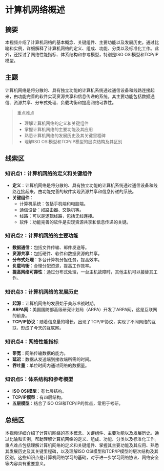 # 计算机网络概述

## 摘要

本视频介绍了计算机网络的基本概念、关键组件、主要功能以及发展历史。通过比喻和实例，详细解释了计算机网络的定义、组成、功能、分类以及标准化工作。此外，还探讨了网络性能指标、体系结构和参考模型，特别是ISO OSI模型和TCP/IP模型。

## 主题

计算机网络是将分散的、具有独立功能的计算机系统通过通信设备和线路连接起来，由功能完善的软件实现资源共享和信息传递的系统。其主要功能包括数据通信、资源共享、分布式处理、负载均衡和提高网络可靠性。

> 重点难点
>
> - 理解计算机网络的定义和关键组件
> - 掌握计算机网络的主要功能及其应用
> - 熟悉计算机网络的发展历史及其关键里程碑
> - 理解ISO OSI模型和TCP/IP模型的层次结构及其区别

## 线索区

### 知识点1：计算机网络的定义和关键组件
- **定义**：计算机网络是将分散的、具有独立功能的计算机系统通过通信设备和线路连接起来，由功能完善的软件实现资源共享和信息传递的系统。
- **关键组件**：
  - 计算机系统：包括手机端和电脑端。
  - 通信设备：如路由器、交换机等。
  - 线路：可以是逻辑线路，包括无线连接。
  - 软件：功能完善的软件是实现资源共享和信息传递的关键。

### 知识点2：计算机网络的主要功能
- **数据通信**：包括文件传输、邮件发送等。
- **资源共享**：包括硬件、软件和数据资源的共享。
- **分布式处理**：多台计算机分担任务，提高效率。
- **负载均衡**：合理分配资源，提高工作效率。
- **提高网络可靠性**：通过分布式处理，一台主机故障时，其他主机可以接替其工作。

### 知识点3：计算机网络的发展历史
- **起源**：计算机网络的发展始于美苏冷战时期。
- **ARPA网**：美国国防部高级研究计划局（ARPA）开发了ARPA网，这是互联网的前身。
- **TCP/IP协议**：随着信息量的增长，出现了TCP/IP协议，实现了不同网络的互联，形成了今天的互联网。

### 知识点4：网络性能指标
- **带宽**：网络传输数据的能力。
- **延迟**：数据从发送端到接收端所需的时间。
- **吞吐量**：单位时间内通过网络的数据量。

### 知识点5：体系结构和参考模型
- **ISO OSI模型**：有七层结构。
- **TCP/IP模型**：有四层结构。
- **五层模型**：结合了ISO OSI和TCP/IP的优点，常用于考研。

## 总结区

本视频详细介绍了计算机网络的基本概念、关键组件、主要功能以及发展历史。通过比喻和实例，帮助理解计算机网络的定义、组成、功能、分类以及标准化工作。重点难点包括理解计算机网络的定义和关键组件、掌握其主要功能及其应用、熟悉其发展历史及其关键里程碑，以及理解ISO OSI模型和TCP/IP模型的层次结构及其区别。这些知识点是计算机网络学习的基础，对于进一步学习网络协议、网络安全等内容具有重要意义。